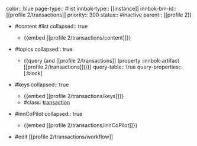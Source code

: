 color:: blue
page-type:: #list
innbok-type:: [[instance]]
innbok-bm-id:: [[profile 2/transactions]]
priority:: 300
status:: #inactive
parent:: [[profile 2]]

- #content #list
  collapsed:: true
	- {{embed [[profile 2/transactions/content]]}}
- #topics
   collapsed:: true
    - {{query (and [[profile 2/transactions]] (property :innbok-artifact [[profile 2/transactions]]))}}
      query-table:: true
      query-properties:: [:block]
- #keys
  collapsed:: true
	- {{embed [[profile 2/transactions/keys]]}}
	- #class: [transaction](https://go.innbok.com/#/page/innBoK%2Fclass%2Ftransaction)
- #innCoPilot
   collapsed:: true
	 - {{embed [[profile 2/transactions/innCoPilot]]}}

- #edit [[profile 2/transactions/workflow]]

